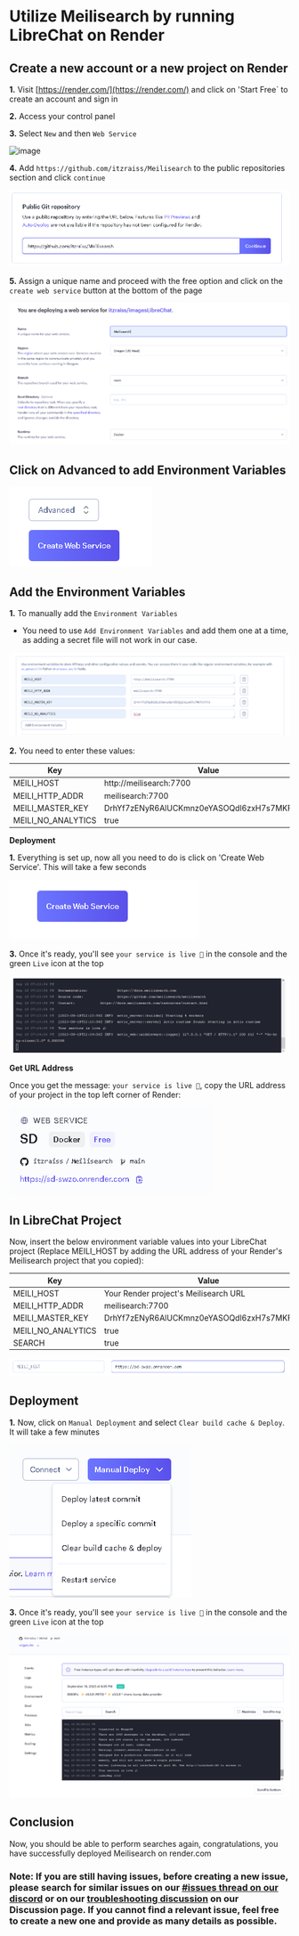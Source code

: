 # Utilize Meilisearch by running LibreChat on Render

## Create a new account or a new project on Render

**1.** Visit [https://render.com/](https://render.com/) and click on 'Start Free` to create an account and sign in

**2.** Access your control panel

**3.** Select `New` and then `Web Service`
  
  ![image](https://github.com/fuegovic/LibreChat/assets/32828263/4edeceaf-6032-4bd0-9575-0dda76fd9958)

**4.** Add `https://github.com/itzraiss/Meilisearch` to the public repositories section and click `continue`
  
  ![image](https://github.com/itzraiss/images/blob/main/Captura%20de%20tela%202023-09-19%20184044.png)

**5.** Assign a unique name and proceed with the free option and click on the `create web service` button at the bottom of the page
  
  ![image](https://github.com/itzraiss/images/blob/main/Captura%20de%20tela%202023-09-19%20185545.png)

## Click on Advanced to add Environment Variables 
  ![image](https://github.com/itzraiss/images/blob/main/imagem_2023-09-19_185841007.png)

## Add the Environment Variables

**1.** To manually add the `Environment Variables`
  - You need to use `Add Environment Variables` and add them one at a time, as adding a secret file will not work in our case.

  ![image](https://github.com/itzraiss/images/blob/main/Captura%20de%20tela%202023-09-19%20184259.png)

**2.** You need to enter these values:

| Key | Value |
| --- | --- |
| MEILI_HOST | http://meilisearch:7700 |
| MEILI_HTTP_ADDR | meilisearch:7700 |
| MEILI_MASTER_KEY | DrhYf7zENyR6AlUCKmnz0eYASOQdl6zxH7s7MKFSfFCt | 
| MEILI_NO_ANALYTICS | true |

**Deployment**

**1.** Everything is set up, now all you need to do is click on 'Create Web Service'. This will take a few seconds

  ![image](https://github.com/itzraiss/images/blob/main/Captura%20de%20tela%202023-09-19%20184303.png)

**3.** Once it's ready, you'll see `your service is live 🎉` in the console and the green `Live` icon at the top

  ![image](https://github.com/itzraiss/images/blob/main/imagem_2023-09-19_192433154.png)


**Get URL Address**

Once you get the message: `your service is live 🎉`, copy the URL address of your project in the top left corner of Render:

  ![image](https://github.com/itzraiss/images/blob/main/Captura%20de%20tela%202023-09-19%20184509.png)

## In LibreChat Project

Now, insert the below environment variable values into your LibreChat project (Replace MEILI_HOST by adding the URL address of your Render's Meilisearch project that you copied):

| Key | Value |
| --- | --- |
| MEILI_HOST | Your Render project's Meilisearch URL|
| MEILI_HTTP_ADDR | meilisearch:7700 |
| MEILI_MASTER_KEY | DrhYf7zENyR6AlUCKmnz0eYASOQdl6zxH7s7MKFSfFCt | 
| MEILI_NO_ANALYTICS | true |
| SEARCH | true |

  ![image](https://github.com/itzraiss/images/blob/main/imagem_2023-09-19_190801655.png)

## Deployment

**1.** Now, click on `Manual Deployment` and select `Clear build cache & Deploy`. It will take a few minutes

  ![image](https://github.com/itzraiss/images/blob/main/Captura%20de%20tela%202023-09-19%20193702.png)

**3.** Once it's ready, you'll see `your service is live 🎉` in the console and the green `Live` icon at the top

  ![image](https://github.com/itzraiss/images/blob/main/imagem_2023-09-19_200952435.png)

## Conclusion
Now, you should be able to perform searches again, congratulations, you have successfully deployed Meilisearch on render.com

### Note: If you are still having issues, before creating a new issue, please search for similar issues on our [#issues thread on our discord](https://discord.gg/weqZFtD9C4) or on our [troubleshooting discussion](https://github.com/danny-avila/LibreChat/discussions/categories/troubleshooting) on our Discussion page. If you cannot find a relevant issue, feel free to create a new one and provide as many details as possible.
